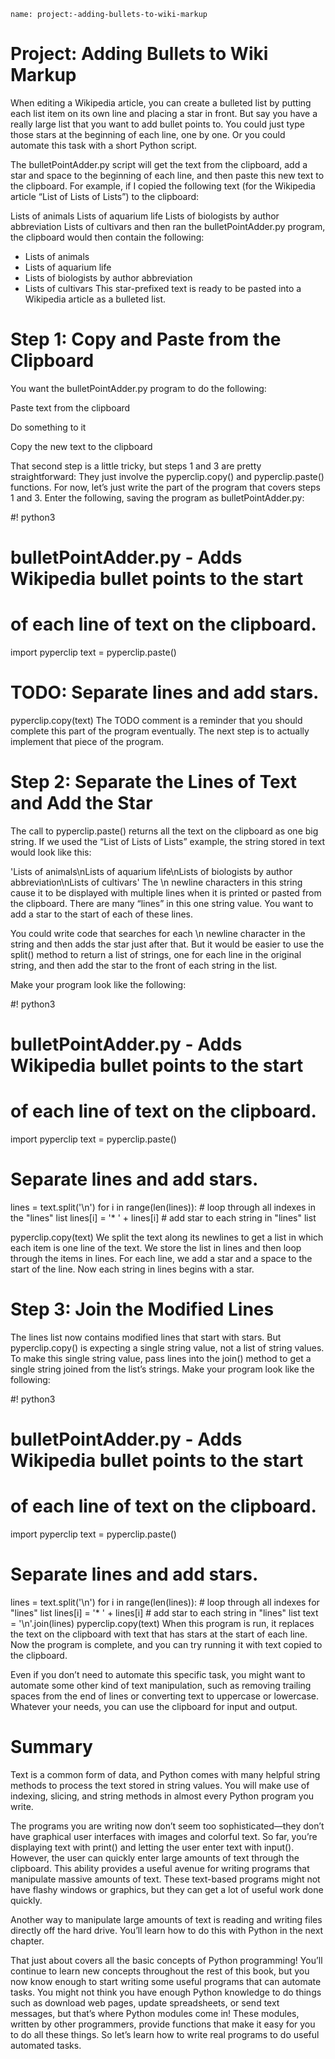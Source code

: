 ```ngMeta
name: project:-adding-bullets-to-wiki-markup
```
# Project: Adding Bullets to Wiki Markup
When editing a Wikipedia article, you can create a bulleted list by putting each list item on its own line and placing a star in front. But say you have a really large list that you want to add bullet points to. You could just type those stars at the beginning of each line, one by one. Or you could automate this task with a short Python script.

The bulletPointAdder.py script will get the text from the clipboard, add a star and space to the beginning of each line, and then paste this new text to the clipboard. For example, if I copied the following text (for the Wikipedia article “List of Lists of Lists”) to the clipboard:


Lists of animals
Lists of aquarium life
Lists of biologists by author abbreviation
Lists of cultivars
and then ran the bulletPointAdder.py program, the clipboard would then contain the following:


* Lists of animals
* Lists of aquarium life
* Lists of biologists by author abbreviation
* Lists of cultivars
This star-prefixed text is ready to be pasted into a Wikipedia article as a bulleted list.

# Step 1: Copy and Paste from the Clipboard
You want the bulletPointAdder.py program to do the following:

Paste text from the clipboard

Do something to it

Copy the new text to the clipboard

That second step is a little tricky, but steps 1 and 3 are pretty straightforward: They just involve the pyperclip.copy() and pyperclip.paste() functions. For now, let’s just write the part of the program that covers steps 1 and 3. Enter the following, saving the program as bulletPointAdder.py:


#! python3
# bulletPointAdder.py - Adds Wikipedia bullet points to the start
# of each line of text on the clipboard.

import pyperclip
text = pyperclip.paste()

# TODO: Separate lines and add stars.

pyperclip.copy(text)
The TODO comment is a reminder that you should complete this part of the program eventually. The next step is to actually implement that piece of the program.

# Step 2: Separate the Lines of Text and Add the Star
The call to pyperclip.paste() returns all the text on the clipboard as one big string. If we used the “List of Lists of Lists” example, the string stored in text would look like this:


'Lists of animals\nLists of aquarium life\nLists of biologists by author
abbreviation\nLists of cultivars'
The \n newline characters in this string cause it to be displayed with multiple lines when it is printed or pasted from the clipboard. There are many “lines” in this one string value. You want to add a star to the start of each of these lines.

You could write code that searches for each \n newline character in the string and then adds the star just after that. But it would be easier to use the split() method to return a list of strings, one for each line in the original string, and then add the star to the front of each string in the list.

Make your program look like the following:


#! python3
# bulletPointAdder.py - Adds Wikipedia bullet points to the start
# of each line of text on the clipboard.

import pyperclip
text = pyperclip.paste()

# Separate lines and add stars.
lines = text.split('\n')
for i in range(len(lines)):    # loop through all indexes in the "lines" list
    lines[i] = '* ' + lines[i] # add star to each string in "lines" list

pyperclip.copy(text)
We split the text along its newlines to get a list in which each item is one line of the text. We store the list in lines and then loop through the items in lines. For each line, we add a star and a space to the start of the line. Now each string in lines begins with a star.

# Step 3: Join the Modified Lines
The lines list now contains modified lines that start with stars. But pyperclip.copy() is expecting a single string value, not a list of string values. To make this single string value, pass lines into the join() method to get a single string joined from the list’s strings. Make your program look like the following:


#! python3
# bulletPointAdder.py - Adds Wikipedia bullet points to the start
# of each line of text on the clipboard.

import pyperclip
text = pyperclip.paste()

# Separate lines and add stars.
lines = text.split('\n')
for i in range(len(lines)):    # loop through all indexes for "lines" list
    lines[i] = '* ' + lines[i] # add star to each string in "lines" list
text = '\n'.join(lines)
pyperclip.copy(text)
When this program is run, it replaces the text on the clipboard with text that has stars at the start of each line. Now the program is complete, and you can try running it with text copied to the clipboard.

Even if you don’t need to automate this specific task, you might want to automate some other kind of text manipulation, such as removing trailing spaces from the end of lines or converting text to uppercase or lowercase. Whatever your needs, you can use the clipboard for input and output.

# Summary
Text is a common form of data, and Python comes with many helpful string methods to process the text stored in string values. You will make use of indexing, slicing, and string methods in almost every Python program you write.

The programs you are writing now don’t seem too sophisticated—they don’t have graphical user interfaces with images and colorful text. So far, you’re displaying text with print() and letting the user enter text with input(). However, the user can quickly enter large amounts of text through the clipboard. This ability provides a useful avenue for writing programs that manipulate massive amounts of text. These text-based programs might not have flashy windows or graphics, but they can get a lot of useful work done quickly.

Another way to manipulate large amounts of text is reading and writing files directly off the hard drive. You’ll learn how to do this with Python in the next chapter.

That just about covers all the basic concepts of Python programming! You’ll continue to learn new concepts throughout the rest of this book, but you now know enough to start writing some useful programs that can automate tasks. You might not think you have enough Python knowledge to do things such as download web pages, update spreadsheets, or send text messages, but that’s where Python modules come in! These modules, written by other programmers, provide functions that make it easy for you to do all these things. So let’s learn how to write real programs to do useful automated tasks.